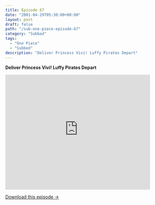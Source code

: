 ```yaml
---
title: Episode 67
date: "2001-04-29T05:30:00+00:00"
layout: post
draft: false
path: "/sub-one-piece-episode-67"
category: "Subbed"
tags:
  - "One Piece"
  - "Subbed"
description: "Deliver Princess Vivi! Luffy Pirates Depart"
---
```


**Deliver Princess Vivi! Luffy Pirates Depart**

<iframe width="640" height="360" src="https://www.rapidvideo.com/e/FX3C1MHMSJ" frameborder="0" marginwidth=0 marginheight=0 scrolling=no allowfullscreen style="max-width:90%;"></iframe>

<a href="http://ouo.io/qs/eCodkFEQ?s=https://www.rapidvideo.com/d/FX3C1MHMSJ" class="styled_a">Download this episode →</a>

